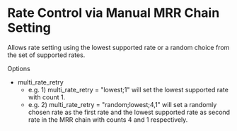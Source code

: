# Rate Control via Manual MRR Chain Setting

Allows rate setting using the lowest supported rate or a random choice from 
the set of supported rates. 

Options
 - multi_rate_retry
     - e.g. 1) multi_rate_retry = "lowest;1" will set the lowest supported rate with 
     count 1.
     - e.g. 2) multi_rate_retry = "random;lowest;4,1" will set a randomly chosen
     rate as the first rate and the lowest supported rate as second rate in 
     the MRR chain with counts 4 and 1 respectively.
     


    